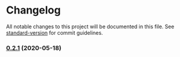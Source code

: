 # Changelog

All notable changes to this project will be documented in this file. See [standard-version](https://github.com/conventional-changelog/standard-version) for commit guidelines.

### [0.2.1](https://github.com/PierreBrisorgueil/ferretApi/compare/v0.2.0...v0.2.1) (2020-05-18)

